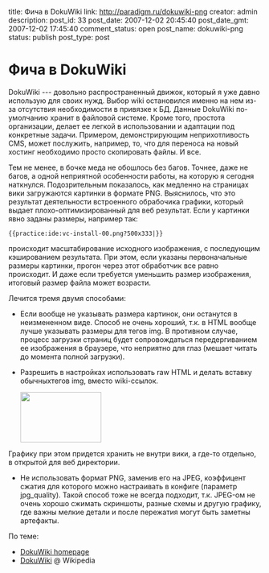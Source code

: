 title: Фича в DokuWiki
link: http://paradigm.ru/dokuwiki-png
creator: admin
description: 
post_id: 33
post_date: 2007-12-02 20:45:40
post_date_gmt: 2007-12-02 17:45:40
comment_status: open
post_name: dokuwiki-png
status: publish
post_type: post

# Фича в DokuWiki

DokuWiki --- довольно распространенный движок, который я уже давно использую для своих нужд. Выбор wiki остановился именно на нем из-за отсутствия необходимости в привязке к БД. Данные DokuWiki по-умолчанию хранит в файловой системе. Кроме того, простота организации, делает ее легкой в использовании и адаптации под конкретные задачи. Примером, демонстрирующим неприхотливость CMS, может послужить, например, то, что для переноса на новый хостинг необходимо просто скопировать файлы. И все. 

Тем не менее, в бочке меда не обошлось без багов. Точнее, даже не багов, а одной неприятной особенности работы, на которую я сегодня наткнулся. Подозрительным показалось, как медленно на страницах вики загружаются картинки в формате PNG. Выяснилось, что это результат деятельности встроенного обрабочика графики, который выдает плохо-оптимизированный для веб результат. Если у картинки явно заданы размеры, например так: 
    
    {{practice:ide:vc-install-00.png?500x333|}}

происходит масштабирование исходного изображения, с последующим кэшированием результата. При этом, если указаны первоначальные размеры картинки, прогон через этот обработчик все равно происходит. И даже если требуется уменьшить размер изображения, итоговый размер файла может возрасти.

Лечится тремя двумя способами:

  * Если вообще не указывать размера картинок, они останутся в неизмененном виде. Способ не очень хороший, т.к. в HTML вообще лучше указывать размеры для тегов img. В противном случае, процесс загрузки страниц будет сопровождаться передергиванием ее изображения в браузере, что неприятно для глаз (мешает читать до момента полной загрузки).
  * Разрешить в настройках использовать raw HTML и делать вставку обычныхтегов img, вместо wiki-ссылок. 
    
    <html><img src="/img/example.png" width="161" height="100" alt="" /></html>

Графику при этом придется хранить не внутри вики, а где-то отдельно, в открытой для веб директории.
  * Не использовать формат PNG, заменив его на JPEG, коэффицент сжатия для которого можно настраивать в конфиге (параметр jpg_quality). Такой способ тоже не всегда подходит, т.к. JPEG-ом не очень хорошо сжимать скриншоты, разные схемы и другую графику, где важны мелкие детали и после пережатия могут быть заметны артефакты.

По теме:

  * [DokuWiki homepage](http://wiki.splitbrain.org/wiki:dokuwiki)
  * [DokuWiki](http://ru.wikipedia.org/wiki/DokuWiki) @ Wikipedia